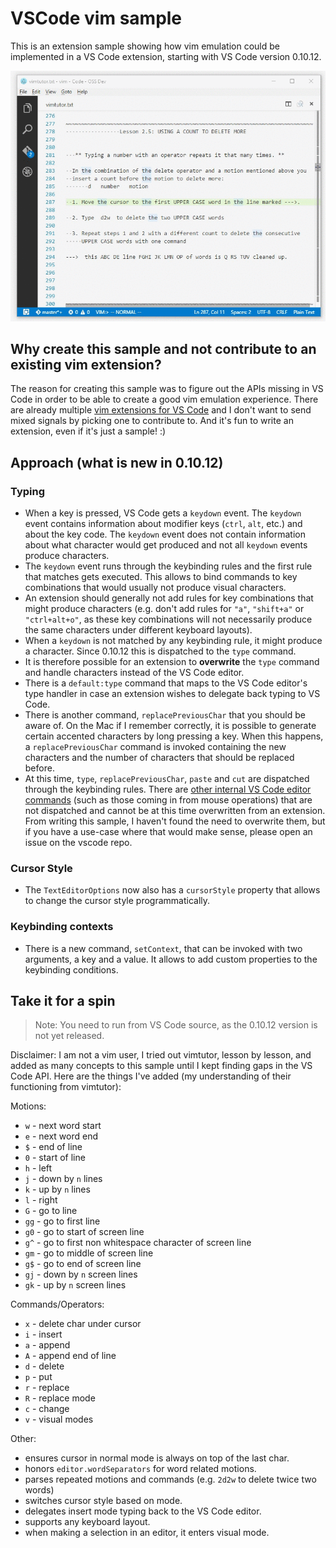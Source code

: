 # VSCode vim sample

This is an extension sample showing how vim emulation could be implemented in a VS Code extension, starting with VS Code version 0.10.12.

![Screenshot](example.gif)

## Why create this sample and  not contribute to an existing vim extension?
The reason for creating this sample was to figure out the APIs missing in VS Code in order to be able to create a good vim emulation experience.
There are already multiple [vim extensions for VS Code](https://marketplace.visualstudio.com/search?term=vim&target=VSCode&sortBy=Relevance) and I don't want to send mixed signals by picking one to contribute to.
And it's fun to write an extension, even if it's just a sample! :)


## Approach (what is new in 0.10.12)

### Typing

* When a key is pressed, VS Code gets a `keydown` event. The `keydown` event contains information about modifier keys (`ctrl`, `alt`, etc.) and about the key code. The `keydown` event does not contain information about what character would get produced and not all `keydown` events produce characters.
* The `keydown` event runs through the keybinding rules and the first rule that matches gets executed. This allows to bind commands to key combinations that would usually not produce visual characters.
* An extension should generally not add rules for key combinations that might produce characters (e.g. don't add rules for `"a"`, `"shift+a"` or `"ctrl+alt+o"`, as these key combinations will not necessarily produce the same characters under different keyboard layouts).
* When a `keydown` is not matched by any keybinding rule, it might produce a character. Since 0.10.12 this is dispatched to the `type` command.
* It is therefore possible for an extension to **overwrite** the `type` command and handle characters instead of the VS Code editor.
* There is a `default:type` command that maps to the VS Code editor's type handler in case an extension wishes to delegate back typing to VS Code.
* There is another command, `replacePreviousChar` that you should be aware of. On the Mac if I remember correctly, it is possible to generate certain accented characters by long pressing a key. When this happens, a `replacePreviousChar` command is invoked containing the new characters and the number of characters that should be replaced before.
* At this time, `type`, `replacePreviousChar`, `paste` and `cut` are dispatched through the keybinding rules. There are [other internal VS Code editor commands](https://github.com/Microsoft/vscode/blob/master/src/vs/editor/browser/view/viewController.ts) (such as those coming in from mouse operations) that are not dispatched and cannot be at this time overwritten from an extension. From writing this sample, I haven't found the need to overwrite them, but if you have a use-case where that would make sense, please open an issue on the vscode repo.

### Cursor Style

* The `TextEditorOptions` now also has a `cursorStyle` property that allows to change the cursor style programmatically.

### Keybinding contexts

* There is a new command, `setContext`, that can be invoked with two arguments, a key and a value. It allows to add custom properties to the keybinding conditions.


## Take it for a spin

> Note: You need to run from VS Code source, as the 0.10.12 version is not yet released.

Disclaimer: I am not a vim user, I tried out vimtutor, lesson by lesson, and added as many concepts to this sample until I kept finding gaps in the VS Code API. Here are the things I've added (my understanding of their functioning from vimtutor):

Motions:
* `w` - next word start
* `e` - next word end
* `$` - end of line
* `0` - start of line
* `h` - left
* `j` - down by `n` lines
* `k` - up by `n` lines
* `l` - right
* `G` - go to line
* `gg` - go to first line
* `g0` - go to start of screen line
* `g^` - go to first non whitespace character of screen line
* `gm` - go to middle of screen line
* `g$` - go to end of screen line
* `gj` - down by `n` screen lines
* `gk` - up by `n` screen lines

Commands/Operators:
* `x` - delete char under cursor
* `i` - insert
* `a` - append
* `A` - append end of line
* `d` - delete
* `p` - put
* `r` - replace
* `R` - replace mode
* `c` - change
* `v` - visual modes

Other:
* ensures cursor in normal mode is always on top of the last char.
* honors `editor.wordSeparators` for word related motions.
* parses repeated motions and commands (e.g. `2d2w` to delete twice two words)
* switches cursor style based on mode.
* delegates insert mode typing back to the VS Code editor.
* supports any keyboard layout.
* when making a selection in an editor, it enters visual mode.
